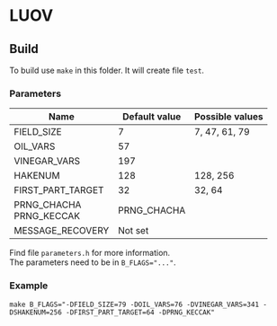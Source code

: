 # LUOV
## Build
To build use `make` in this folder. It will create file `test`.  

### Parameters
| Name | Default value | Possible values |
| ------------- | ------------- | ------------- |
| FIELD_SIZE | 7  | 7, 47, 61, 79 |
| OIL_VARS  | 57  ||
| VINEGAR_VARS  | 197  ||
| HAKENUM  | 128 | 128, 256 |
| FIRST_PART_TARGET  | 32  | 32, 64 |
| PRNG_CHACHA <br> PRNG_KECCAK  | PRNG_CHACHA ||
| MESSAGE_RECOVERY | Not set ||

Find file `parameters.h` for more information.  
The parameters need to be in `B_FLAGS="..."`.  

### Example
`make B_FLAGS="-DFIELD_SIZE=79 -DOIL_VARS=76 -DVINEGAR_VARS=341 -DSHAKENUM=256 -DFIRST_PART_TARGET=64 -DPRNG_KECCAK"`  

